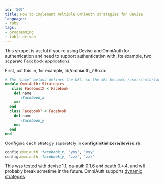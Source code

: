 ```yaml
---
id: '509'
title: How to implement multiple OmniAuth strategies for Devise
languages:
- ruby
tags:
- programming
- table-driven
---
```

This snippet is useful if you're using Devise and OmniAuth for authentication and need to support authentication with, for example, two separate Facebook applications.

First, put this in, for example, lib/omniauth\_i18n.rb:


```ruby
# The "name" method defines the URL, so the URL becomes /users/auth/facebook_x
module OmniAuth::Strategies
   class FacebookX < Facebook
    def name 
       :facebook_x
    end 
  end
  class FacebookY < Facebook
    def name 
       :facebook_y
    end 
  end
end
```
    

Configure each strategy separately in **config/initializers/devise.rb**:


```ruby
config.omniauth :facebook_x, 'yyy', 'yyy'
config.omniauth :facebook_y, 'zzz', 'zzz'
```
    

This was tested with devise 1.1, oa-auth 0.1.6 and oauth 0.4.4, and will probably break sometime in the future. OmniAuth supports [dynamic strategies](https://github.com/intridea/omniauth/wiki/Dynamic-Providers)

